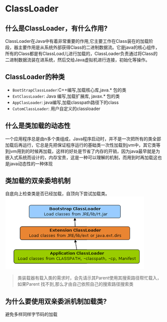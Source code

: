 # ClassLoader

## 什么是ClassLoader，有什么作用?
ClassLoader在Java中有着非常重要的作用,它主要工作在Class装在的加载阶段，器主要作用是从系统外部获得Class的二进制数据流。它是java的核心组件，所有的Class都是有ClassLoad儿进行加载的，ClassLoader负责通过将Class的二进制数据流装在进系统，然后交给Java虚拟机进行连接，初始化等操作。


## ClassLoader的种类
- `BootStrapClassLoader`:C++编写,加载核心库,java.* 包的类 
- `ExtClassLoader`: Java 编写,加载扩展库, javax.* 包的类
- `AppClasLoader`: java编写,加载classpath路径下的class
- `CutomClassLoader`: 用户自定义的classloader

## 什么是类加载的动态性
一个应用程序总是由n多个类组成，Java程序启动时，并不是一次把所有的类全部加载后再运行，它总是先把保证程序运行的基础类一次性加载到jvm中，其它类等到jvm用到的时候再加载，这样的好处是节省了内存的开销，因为java最早就是为嵌入式系统而设计的，内存宝贵，这是一种可以理解的机制，而用到时再加载这也是java动态性的一种体现

## 类加载的双亲委培机制
自底向上检查类是否已经加载，自顶向下尝试加载类。
![1](images/1.png)
> 类装载器有载入类的需求时，会先请示其Parent使用其搜索路径帮忙载入，如果Parent 找不到,那么才由自己依照自己的搜索路径搜索类

## 为什么要使用双亲委派机制加载类?
避免多样同样字节码的加载
